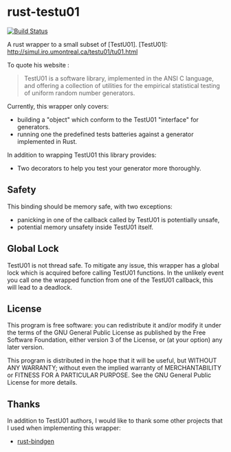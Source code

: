 # rust-testu01
[![Build Status](https://travis-ci.org/dzamlo/rust-testu01.svg?branch=master)](https://travis-ci.org/dzamlo/rust-testu01)

A rust wrapper to a small subset of [TestU01].
[TestU01]: http://simul.iro.umontreal.ca/testu01/tu01.html

To quote his website :
> TestU01 is a software library, implemented in the ANSI C language, and offering 
> a collection of utilities for the empirical statistical testing of uniform random
> number generators.

Currently, this wrapper only covers:
 * building a "object" which conform to the TestU01 "interface" for generators.
 * running one the predefined tests batteries against a generator implemented in Rust.

In addition to wrapping TestU01 this library provides:
 * Two decorators to help you test your generator more thoroughly. 

## Safety

This binding should be memory safe, with two exceptions:
 * panicking in one of the callback called by TestU01 is potentially unsafe,
 * potential memory unsafety inside TestU01 itself.

## Global Lock

TestU01 is not thread safe. To mitigate any issue, this wrapper has a global lock 
which is acquired before calling TestU01 functions. In the unlikely event you call
one the wrapped function from one of the TestU01 callback, this will lead to a 
deadlock.


## License

This program is free software: you can redistribute it and/or modify it under 
the terms of the GNU General Public License as published by the 
Free Software Foundation, either version 3 of the License, or (at your option)
any later version.

This program is distributed in the hope that it will be useful, but WITHOUT ANY 
WARRANTY; without even the implied warranty of MERCHANTABILITY or FITNESS FOR A 
PARTICULAR PURPOSE.  See the GNU General Public License for more details.

## Thanks

In addition to TestU01 authors, I would like to thank some other projects that 
I used when implementing this wrapper:
 * [rust-bindgen](https://github.com/crabtw/rust-bindgen)
